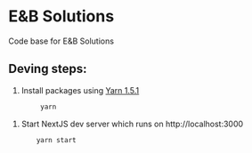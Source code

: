 # E&amp;B Solutions

Code base for E&amp;B Solutions

## Deving steps:

1.  Install packages using [Yarn 1.5.1](https://github.com/yarnpkg/yarn/releases/tag/v1.5.1)

```bash
        yarn
```

1.  Start NextJS dev server which runs on http://localhost:3000

```bash
       yarn start
```

